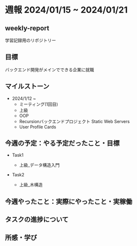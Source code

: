 # 週報 2024/01/15 ~ 2024/01/21

## weekly-report
学習記録用のリポジトリー

## 目標
バックエンド開発がメインでできる企業に就職

## マイルストーン
- 2024/1/12 ~
    - ミーティング(1回目)
    - 上級
    - OOP
    - Recursionバックエンドプロジェクト Static Web Servers
    - User Profile Cards

## 今週の予定：やる予定だったこと・目標
- Task1
    - 上級_データ構造入門

- Task2
    - 上級_木構造

## 今週やったこと：実際にやったこと・実稼働

## タスクの進捗について

## 所感・学び
